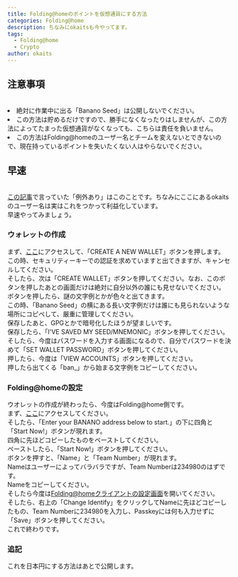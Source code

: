 ```yaml
---
title: Folding@homeのポイントを仮想通貨にする方法
categories: Folding@home
description: ちなみにokaitsも今やってます。
tags:
  - Folding@home
  - Crypto
author: okaits
---
```

<h2>注意事項</h2>
<br>
<ui>
<li>絶対に作業中に出る「Banano Seed」は公開しないでください。</li>
<li>この方法は貯めるだけですので、勝手になくなったりはしませんが、この方法によってたまった仮想通貨がなくなっても、こちらは責任を負いません。</li>
<li>この方法はFolding@homeのユーザー名とチームを変えないとできないので、現在持っているポイントを失いたくない人はやらないでください。</li>
</ui>
<h2>早速</h2>
<br>
<a href="https://linuxcodevserver.github.io/linuxcodevblog/folding@home/2021/07/01/Folding@home%E3%81%A7%E6%96%B0%E5%9E%8B%E3%82%B3%E3%83%AD%E3%83%8A%E3%82%A6%E3%82%A4%E3%83%AB%E3%82%B9%E3%82%84%E3%82%AC%E3%83%B3%E3%82%92%E8%A7%A3%E6%9E%90.html">この記事</a>で言っていた「例外あり」はこのことです。ちなみにここにあるokaitsのユーザー名は実はこれをつかって利益化しています。<br>
早速やってみましょう。<br>
<h3>ウォレットの作成</h3>
まず、<a href="https://vault.banano.cc/">ここ</a>にアクセスして、「CREATE A NEW WALLET」ボタンを押します。<br>
この時、セキュリティーキーでの認証を求めていますと出てきますが、キャンセルしてください。<br>
そしたら、次は「CREATE WALLET」ボタンを押してください。なお、このボタンを押したあとの画面だけは絶対に自分以外の誰にも見せないでください。<br>
ボタンを押したら、謎の文字例とかが色々と出てきます。<br>
この時、「Banano Seed」の横にある長い文字例だけは誰にも見られないような場所にコピペして、厳重に管理してください。<br>
保存したあと、GPGとかで暗号化したほうが望ましいです。<br>
保存したら、「I'VE SAVED MY SEED/MNEMONIC」ボタンを押してください。<br>
そしたら、今度はパスワードを入力する画面になるので、自分でパスワードを決めて「SET WALLET PASSWORD」ボタンを押してください。<br>
押したら、今度は「VIEW ACCOUNTS」ボタンを押してください。<br>
押したら出てくる「ban_」から始まる文字例をコピーしてください。
<h3>Folding@homeの設定</h3>
ウオレットの作成が終わったら、今度はFolding@home側です。<br>
まず、<a href="https://bananominer.com/">ここ</a>にアクセスしてください。<br>
そしたら、「Enter your BANANO address below to start.」の下に四角と「Start Now!」ボタンが現れます。<br>
四角に先ほどコピーしたものをペーストしてください。<br>
ペーストしたら、「Start Now!」ボタンを押してください。<br>
ボタンを押すと、「Name」と「Team Number」が現れます。<br>
Nameはユーザーによってバラバラですが、Team Numberは234980のはずです。<br>
Nameをコピーしてください。<br>
そしたら今度は<a href="http://client.foldingathome.org/">Folding@homeクライアントの設定画面</a>を開いてください。<br>
そしたら、右上の「Change Identify」をクリックしてNameに先ほどコピーしたもの、Team Numberに234980を入力し、Passkeyには何も入力せずに「Save」ボタンを押してください。<br>
これで終わりです。<br>
<h3>追記</h3>
これを日本円にする方法はあとで公開します。<br>